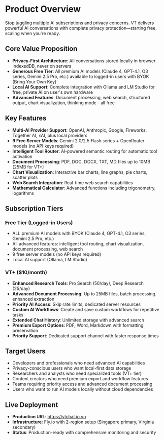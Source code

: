 # Product Overview

Stop juggling multiple AI subscriptions and privacy concerns.
VT delivers powerful AI conversations with complete privacy protection—starting free, scaling when you're ready.

## Core Value Proposition

- **Privacy-First Architecture**: All conversations stored locally in browser IndexedDB, never on servers
- **Generous Free Tier**: All premium AI models (Claude 4, GPT-4.1, O3 series, Gemini 2.5 Pro, etc.) available to logged-in users with BYOK (Bring Your Own Key)
- **Local AI Support**: Complete integration with Ollama and LM Studio for free, private AI on user's own hardware
- **Advanced Features**: Document processing, web search, structured output, chart visualization, thinking mode - all free

## Key Features

- **Multi-AI Provider Support**: OpenAI, Anthropic, Google, Fireworks, Together AI, xAI, plus local providers
- **9 Free Server Models**: Gemini 2.0/2.5 Flash series + OpenRouter models (no API keys required)
- **Intelligent Tool Router**: AI-powered semantic routing for automatic tool activation
- **Document Processing**: PDF, DOC, DOCX, TXT, MD files up to 10MB (25MB for VT+)
- **Chart Visualization**: Interactive bar charts, line graphs, pie charts, scatter plots
- **Web Search Integration**: Real-time web search capabilities
- **Mathematical Calculator**: Advanced functions including trigonometry, logarithms

## Subscription Tiers

### Free Tier (Logged-in Users)

- ALL premium AI models with BYOK (Claude 4, GPT-4.1, O3 series, Gemini 2.5 Pro, etc.)
- All advanced features: intelligent tool routing, chart visualization, document processing, web search
- 9 free server models (no API keys required)
- Local AI support (Ollama, LM Studio)

### VT+ ($10/month)

- **Enhanced Research Tools**: Pro Search (50/day), Deep Research (25/day)
- **Advanced Document Processing**: Up to 25MB files, batch processing, enhanced extraction
- **Priority AI Access**: Skip rate limits, dedicated server resources
- **Custom AI Workflows**: Create and save custom workflows for repetitive tasks
- **Extended Chat History**: Unlimited storage with advanced search
- **Premium Export Options**: PDF, Word, Markdown with formatting preservation
- **Priority Support**: Dedicated support channel with faster response times

## Target Users

- Developers and professionals who need advanced AI capabilities
- Privacy-conscious users who want local-first data storage
- Researchers and analysts who need specialized tools (VT+ tier)
- Content creators who need premium export and workflow features
- Teams requiring priority access and advanced document processing
- Users who want to run AI models locally without cloud dependencies

## Live Deployment

- **Production URL**: https://vtchat.io.vn
- **Infrastructure**: Fly.io with 2-region setup (Singapore primary, Virginia secondary)
- **Status**: Production-ready with comprehensive monitoring and security
